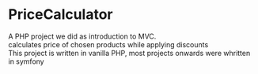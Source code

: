 # PriceCalculator

A PHP project we did as introduction to MVC. </br>
calculates price of chosen products while applying discounts </br>
This project is written in vanilla PHP, most projects onwards were whritten in symfony </br>

